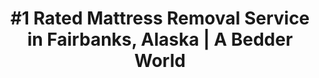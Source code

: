 ---
layout: location.njk
title: "#1 Rated Mattress Removal Service in Fairbanks, Alaska | A Bedder World"
description: "Professional mattress removal and disposal service in Fairbanks, Alaska. Golden Heart City eco-friendly disposal, next-day pickup, and competitive pricing. Call 720-263-6094 today!"
permalink: /mattress-removal/alaska/fairbanks/
city: Fairbanks
state: Alaska
stateSlug: alaska
coordinates: 
  lat: 64.8378
  lng: -147.7164
pricing:
  startingPrice: 115
  single: 115
  queen: 115
  king: 125
  boxSpring: 25

neighborhoods: [
  {
    "name": "Downtown Fairbanks",
    "zipCodes": [
      "99701"
    ]
  },
  {
    "name": "University Area (College)",
    "zipCodes": [
      "99709"
    ]
  },
  {
    "name": "Fort Wainwright",
    "zipCodes": [
      "99703"
    ]
  },
  {
    "name": "Hamilton Acres",
    "zipCodes": [
      "99701"
    ]
  },
  {
    "name": "South Fairbanks",
    "zipCodes": [
      "99709"
    ]
  },
  {
    "name": "Goldstream Valley",
    "zipCodes": [
      "99708"
    ]
  },
  {
    "name": "Steese Highway Corridor",
    "zipCodes": [
      "99712"
    ]
  },
  {
    "name": "Chena Ridge",
    "zipCodes": [
      "99709"
    ]
  }
]
zipCodes: [
  "99701",
  "99703",
  "99708",
  "99709",
  "99712"
]
recyclingPartners: [
  "Fairbanks North Star Borough Solid Waste",
  "Central Recycling Facility",
  "Fort Wainwright Waste Management",
  "ADEC-Approved Recycling Facilities"
]
localRegulations: "Fairbanks follows Fairbanks North Star Borough solid waste regulations and ADEC guidelines. Military housing at Fort Wainwright has specific bulk item removal procedures. Alaska Criminal Littering laws impose significant fines for improper disposal."
nearbyCities: [
  {
    "name": "North Pole",
    "slug": "north-pole",
    "distance": 14,
    "isSuburb": true
  },
  {
    "name": "College",
    "slug": "college",
    "distance": 5,
    "isSuburb": true
  },
  {
    "name": "Anchorage",
    "slug": "anchorage",
    "distance": 358,
    "isSuburb": false
  },
  {
    "name": "Juneau",
    "slug": "juneau",
    "distance": 630,
    "isSuburb": false
  }
]

pageContent:
  heroDescription: "#1 rated mattress removal service in Fairbanks, Alaska. Professional pickup starting at $115. We handle everything from University of Alaska Fairbanks dorms to military housing at Fort Wainwright. Serving 8+ neighborhoods throughout the Golden Heart City with full ADEC compliance."
  aboutService: "Fairbanks' specialized mattress removal and environmental disposal experts, serving Alaska's Golden Heart City with unmatched northern resilience and midnight sun reliability. From the prestigious University of Alaska Fairbanks campus and downtown's historic district to military housing at Fort Wainwright and scenic neighborhoods along the Chena River, we deliver professional mattress collection across 8+ neighborhoods throughout Fairbanks' vibrant 31,000+ residents, maintaining strict compliance with Fairbanks North Star Borough solid waste regulations and ADEC environmental standards. Our Fairbanks team understands the distinctive needs of Alaska's Interior - from coordinating with University of Alaska housing operations and military base protocols to navigating extreme seasonal conditions including midnight sun summers and northern lights winters that make the Golden Heart City unique. Through partnerships with Fairbanks North Star Borough Solid Waste and the Central Recycling Facility, we guarantee responsible processing that meets all state environmental standards while supporting Fairbanks' commitment to preserving Interior Alaska's pristine wilderness."
  serviceAreasIntro: "We provide comprehensive mattress pickup services throughout the greater Fairbanks area, covering all major neighborhoods from the university district to the military installation communities:"
  regulationsCompliance: "Our service ensures full compliance with Fairbanks North Star Borough solid waste regulations and ADEC environmental standards, providing proper documentation for your records and handling all required disposal preparation steps for both civilian and military housing requirements."
  environmentalImpact: "Each Fairbanks mattress collection supports Alaska's Golden Heart City's commitment to environmental sustainability and Interior wilderness preservation. Working alongside Fairbanks North Star Borough Solid Waste and the Central Recycling Facility, we've successfully diverted substantial volumes of mattress materials away from Alaska landfills. Recovered components include steel spring systems, foam materials, cotton fabric layers, and hardwood frame structures - materials processed responsibly to minimize ecological impact while supporting Fairbanks' leadership role in environmental stewardship that protects Interior Alaska's unique ecosystem."
  howItWorksScheduling: "Next-day slots available throughout Fairbanks and surrounding communities. We'll confirm via text message and coordinate any special access requirements for university housing, military facilities, or extreme weather conditions."
  howItWorksService: "Our fully licensed and insured Fairbanks crew handles complete mattress extraction from any location on your property, manages all Borough and ADEC compliance requirements, and expertly navigates Alaska's Interior challenges including seasonal weather extremes and university/military protocols."
  howItWorksDisposal: "Your mattress is processed through Fairbanks North Star Borough Solid Waste, Central Recycling Facility, or certified ADEC-approved recycling facilities for responsible material recovery and environmental protection."
  sidebarStats:
    mattressesRemoved: "3,947"

reviews:
  count: 156
  featured: [
  {
    "text": "As a University of Alaska Fairbanks student living near campus, I needed mattress removal during summer break between semesters. A Bedder World coordinated perfectly around the midnight sun schedule and handled our dorm furniture pickup without any complications. They understand Golden Heart City logistics and university schedules perfectly!",
    "author": "Tyler J.",
    "neighborhood": "University Area (College)"
  },
  {
    "text": "Our military family has been stationed at Fort Wainwright for three years and we've experienced both midnight sun summers and northern lights winters. When we needed mattress removal during our PCS move, A Bedder World's service demonstrated the resilience and professionalism that exemplifies Interior Alaska values.",
    "author": "Staff Sergeant Maria L.",
    "neighborhood": "Fort Wainwright"
  },
  {
    "text": "Living in Downtown Fairbanks, we needed a service that understood both the extreme seasonal changes and environmental responsibility that Interior Alaska demands. Their detailed explanation of the recycling process and commitment to preserving our wilderness really impressed us. True Golden Heart service!",
    "author": "Dr. James K.",
    "neighborhood": "Downtown Fairbanks"
  }
]
faqs: [
  {
    "question": "Do you remove mattresses from University of Alaska Fairbanks dorms and student housing?",
    "answer": "Absolutely! We work with University of Alaska Fairbanks housing operations and student residents throughout the campus area. Our team coordinates with residence hall staff and follows all university protocols for dorm and student housing mattress removals, especially during semester transitions and summer break periods."
  },
  {
    "question": "Can you handle mattress pickup from Fort Wainwright military housing?",
    "answer": "Yes! We provide services to Fort Wainwright military families and coordinate with base housing operations. Our team understands military protocols and can handle on-base and off-base housing mattress removals, especially during PCS seasons and deployment transitions."
  },
  {
    "question": "How do you handle Fairbanks' extreme seasonal conditions for mattress pickup?",
    "answer": "Our Fairbanks team is specially equipped for Interior Alaska's unique seasonal challenges, from midnight sun summers to northern lights winters with temperatures reaching -40°F. We monitor weather conditions closely and coordinate pickup times to ensure safe, reliable service year-round in the Golden Heart City."
  },
  {
    "question": "What's included in your Fairbanks mattress removal service?",
    "answer": "Complete removal from any location in your Fairbanks home, dorm, or military housing, loading, transportation, and environmentally responsible disposal. We handle everything including Fairbanks North Star Borough compliance requirements and coordinate with ADEC standards so families don't have to worry about Alaska's environmental regulations."
  },
  {
    "question": "Do you provide services during the midnight sun season (May-July)?",
    "answer": "Yes! We operate year-round in Fairbanks, including during the 70 days of continuous sunlight from May 17 to July 27. Our flexible scheduling accommodates the unique energy and activity patterns that come with 24-hour daylight in the Golden Heart City."
  },
  {
    "question": "What makes your Fairbanks service different from standard waste removal companies?",
    "answer": "We're specifically trained in Interior Alaska environmental regulations, military base protocols, university housing requirements, and the unique challenges of Golden Heart City living. Our team understands the sophisticated expectations of Fairbanks residents and the environmental excellence standards that Alaska's Interior community demands from service providers."
  }
]
---